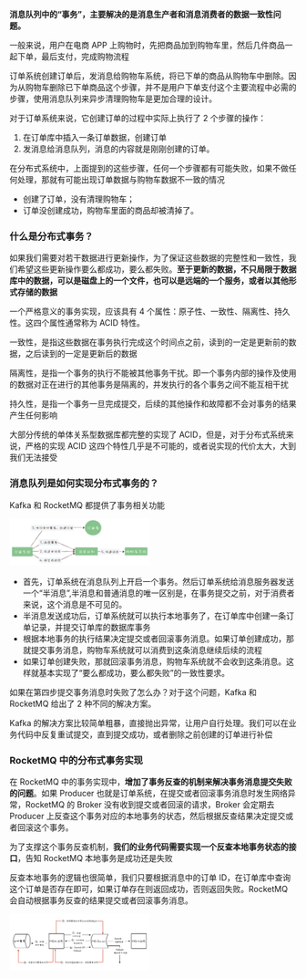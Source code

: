 **消息队列中的“事务”，主要解决的是消息生产者和消息消费者的数据一致性问题。**

一般来说，用户在电商 APP 上购物时，先把商品加到购物车里，然后几件商品一起下单，最后支付，完成购物流程

订单系统创建订单后，发消息给购物车系统，将已下单的商品从购物车中删除。因为从购物车删除已下单商品这个步骤，并不是用户下单支付这个主要流程中必需的步骤，使用消息队列来异步清理购物车是更加合理的设计。

对于订单系统来说，它创建订单的过程中实际上执行了 2 个步骤的操作：

1. 在订单库中插入一条订单数据，创建订单
2. 发消息给消息队列，消息的内容就是刚刚创建的订单。

在分布式系统中，上面提到的这些步骤，任何一个步骤都有可能失败，如果不做任何处理，那就有可能出现订单数据与购物车数据不一致的情况

* 创建了订单，没有清理购物车；
* 订单没创建成功，购物车里面的商品却被清掉了。

### 什么是分布式事务？ ###

如果我们需要对若干数据进行更新操作，为了保证这些数据的完整性和一致性，我们希望这些更新操作要么都成功，要么都失败。**至于更新的数据，不只局限于数据库中的数据，可以是磁盘上的一个文件，也可以是远端的一个服务，或者以其他形式存储的数据**

一个严格意义的事务实现，应该具有 4 个属性：原子性、一致性、隔离性、持久性。这四个属性通常称为 ACID 特性。

一致性，是指这些数据在事务执行完成这个时间点之前，读到的一定是更新前的数据，之后读到的一定是更新后的数据

隔离性，是指一个事务的执行不能被其他事务干扰。即一个事务内部的操作及使用的数据对正在进行的其他事务是隔离的，并发执行的各个事务之间不能互相干扰

持久性，是指一个事务一旦完成提交，后续的其他操作和故障都不会对事务的结果产生任何影响

大部分传统的单体关系型数据库都完整的实现了 ACID，但是，对于分布式系统来说，严格的实现 ACID 这四个特性几乎是不可能的，或者说实现的代价太大，大到我们无法接受

### 消息队列是如何实现分布式事务的？ ###

Kafka 和 RocketMQ 都提供了事务相关功能

<img src="./images/27ebf12e0dc79e00e1e42c8ff0f4e2e6.jpg" alt="img" style="zoom:24%;" />

* 首先，订单系统在消息队列上开启一个事务。然后订单系统给消息服务器发送一个“半消息”,半消息和普通消息的唯一区别是，在事务提交之前，对于消费者来说，这个消息是不可见的。
* 半消息发送成功后，订单系统就可以执行本地事务了，在订单库中创建一条订单记录，并提交订单库的数据库事务
* 根据本地事务的执行结果决定提交或者回滚事务消息。如果订单创建成功，那就提交事务消息，购物车系统就可以消费到这条消息继续后续的流程
* 如果订单创建失败，那就回滚事务消息，购物车系统就不会收到这条消息。这样就基本实现了“要么都成功，要么都失败”的一致性要求。

如果在第四步提交事务消息时失败了怎么办？对于这个问题，Kafka 和 RocketMQ 给出了 2 种不同的解决方案。

Kafka 的解决方案比较简单粗暴，直接抛出异常，让用户自行处理。我们可以在业务代码中反复重试提交，直到提交成功，或者删除之前创建的订单进行补偿



### RocketMQ 中的分布式事务实现 ###

在 RocketMQ 中的事务实现中，**增加了事务反查的机制来解决事务消息提交失败的问题**。如果 Producer 也就是订单系统，在提交或者回滚事务消息时发生网络异常，RocketMQ 的 Broker 没有收到提交或者回滚的请求，Broker 会定期去 Producer 上反查这个事务对应的本地事务的状态，然后根据反查结果决定提交或者回滚这个事务。

为了支撑这个事务反查机制，**我们的业务代码需要实现一个反查本地事务状态的接口**，告知 RocketMQ 本地事务是成功还是失败

反查本地事务的逻辑也很简单，我们只要根据消息中的订单 ID，在订单库中查询这个订单是否存在即可，如果订单存在则返回成功，否则返回失败。RocketMQ 会自动根据事务反查的结果提交或者回滚事务消息。

<img src="./images/11ea249b164b893fb9c36e86ae32577a.jpg" alt="img" style="zoom:24%;" />







